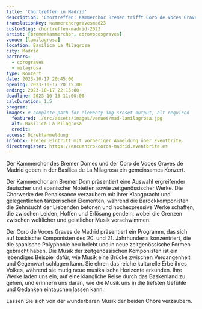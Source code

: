 ```yaml
---
title: 'Chortreffen in Madrid'
description: 'Chortreffen: Kammerchor Bremen trifft Coro de Voces Graves de Madrid'
translationKey: kammerchorgravesmad23
customSlug: chortreffen-madrid-2023
artist: [bremerkammerchor, corovocesgraves]
venue: [lamilagrosa]
location: Basilica La Milagrosa
city: Madrid
partners:
  - corograves
  - milagrosa
type: Konzert
date: 2023-10-17 20:45:00
opening: 2023-10-17 20:15:00
ending: 2023-10-17 22:15:00
deadline: 2023-10-13 11:00:00
calcDuration: 1.5
program:
images: # complete path for eleventy img srcset output, alt required
  featured: ./src/assets/images/venues/mad-lamilagrosa.jpg
  alt: Basilica La Milagrosa
  credit:
access: Direktanmeldung
infobox: Freier Eintritt mit vorheriger Anmeldung über Eventbrite.
directregister: https://encuentro-coros-madrid.eventbrite.es
---
```


Der Kammerchor des Bremer Domes und der Coro de Voces Graves de Madrid geben in der Basílica de La Milagrosa ein gemeinsames Konzert.

Der Kammerchor am Bremer Dom präsentiert eine Auswahl ergreifender deutscher und spanischer Motetten sowie zeitgenössischer Werke. Die Chorwerke der Renaissance verzaubern mit ihrer Klangpracht und gelegentlichen tänzerischen Elementen, während die Barockkomponisten die Sehnsucht der Liebenden betonen und hochexpressive Werke schaffen, die zwischen Leiden, Hoffen und Erlösung pendeln, wobei die Grenzen zwischen weltlicher und geistlicher Musik verschwimmen.

Der Coro de Voces Graves de Madrid präsentiert ein Programm, das sich auf baskische Komponisten des 20. und 21. Jahrhunderts konzentriert, die die spanische Polyphonie neu belebt und in neue zeitgenössische Formen gebracht haben. Die Musik der zeitgenössischen Komponisten ist ein lebendiges Beispiel dafür, wie Musik eine Brücke zwischen Vergangenheit und Gegenwart schlagen kann. Sie ehren das reiche kulturelle Erbe ihres Volkes, während sie mutig neue musikalische Horizonte erkunden. Ihre Werke laden uns ein, auf eine klangliche Reise durch das Baskenland zu gehen, und erinnern uns daran, wie die Musik uns in die tiefsten Gefühle und Gedanken eintauchen lassen kann.

Lassen Sie sich von der wunderbaren Musik der beiden Chöre verzaubern.
